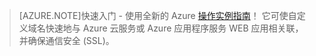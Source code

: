 ﻿
> [AZURE.NOTE]快速入门 - 使用全新的 Azure [操作实例指南](http://support.microsoft.com/kb/2990804)！ 它可使自定义域名快速地与 Azure 云服务或 Azure 应用程序服务 WEB 应用相关联，并确保通信安全 (SSL)。

<!---HONumber=74-->